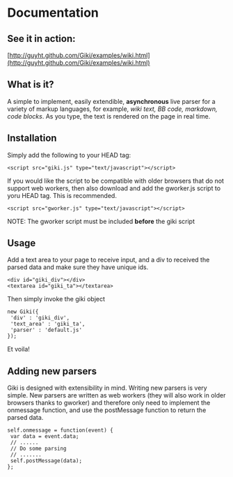 # Documentation

## See it in action: 
[http://guyht.github.com/Giki/examples/wiki.html](http://guyht.github.com/Giki/examples/wiki.html)

## What is it?
A simple to implement, easily extendible, **asynchronous** live parser for a variety of markup languages, for example, *wiki text, BB code, markdown, code blocks*.  As you type, the text is rendered on the page in real time.

## Installation
Simply add the following to your HEAD tag:

    <script src="giki.js" type="text/javascript"></script>

If you would like the script to be compatible with older browsers that do not support web workers, then also download and add the gworker.js script to yoru HEAD tag.  This is recommended.

    <script src="gworker.js" type="text/javascript"></script>

NOTE: The gworker script must be included **before** the giki script

## Usage
Add a text area to your page to receive input, and a div to received the parsed data and make sure they have unique ids.

    <div id="giki_div"></div>
    <textarea id="giki_ta"></textarea>

Then simply invoke the giki object

    new Giki({
     'div' : 'giki_div',
     'text_area' : 'giki_ta',
     'parser' : 'default.js'
    });

Et voila!

## Adding new parsers
Giki is designed with extensibility in mind.  Writing new parsers is very simple.  New parsers are written as web workers (they will also work in older browsers thanks to gworker) and therefore only need to implement the onmessage function, and use the postMessage function to return the parsed data.

    self.onmessage = function(event) {
     var data = event.data;
     // ......
     // Do some parsing
     // .......
     self.postMessage(data);
    };
